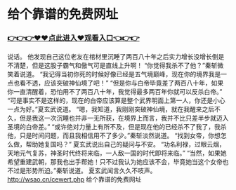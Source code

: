# 给个靠谱的免费网址
### <a href="https://github.com/kjiud/manw/issues/1">👉👉👉♥♥点此进入♥观看入口👈👉👉</a>
说话。
    他发现自己这位老友在棺材里沉睡了两百八十年之后实力增长没增长倒是不清楚，但是这股子霸气和傲气可是直线上升啊！
    “你觉得我杀不了他？”秦斩微笑着说道。
    “我记得当初你死的时候好像已经是五气境巅峰，现在你的境界我是一点也看不透，应该突破神仙境了吧！”
    “但是你与白帝毕竟差了两百八十年，如果你一直清醒着，恐怕用不了两百八十年，我觉得最多两百年你就可以反杀白帝。”
    “可是事实不是这样的，现在的白帝应该算是整个武界明面上第一人，你还是小心一点为好。”夏玄武说道。
    “嗯，我知道，我刚刚突破神仙境，就在我醒来之后不久，但是我这一次沉睡也并非一无所获，在境界上而言，我并不比只差半步就迈入圣境的白帝差。”
    “或许绝对力量上有所不及，但是现在他的已经杀不了我了，我杀他，只是时间问题，而且我相信用不了多少。”秦斩淡然说道。
    “找到女帝，你想怎么做，帮助她复国吗？”
    夏玄武说出自己的疑问与不安。
    “功名利禄，过眼云烟，天地元气复苏，神圣时代终将来临，一人敌一国的时代即将来临。”
    “当然，如果她希望重建武朝，那我也出手帮她！只不过我认为她应该不会，毕竟她当这个女帝也不过是形势所迫。”秦斩说道。
    夏玄武闻言久久不吱声。
http://wsao.cn/cewert.php
给个靠谱的免费网址

